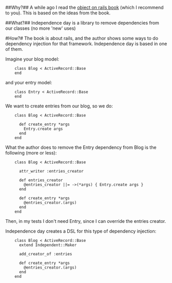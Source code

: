 ##Why?##
A while ago I read the [object on rails book][1] (which I recommend to you).
This is based on the ideas from the book.

##What?##
Independence day is a library to remove dependencies from our classes (no more 'new' uses)

#How?#
The book is about rails, and the author shows some ways to do dependency injection for that framework. Independence day is based in one of them.

Imagine your blog model:

        class Blog < ActiveRecord::Base
        end

and your entry model:

        class Entry < ActiveRecord::Base
        end

We want to create entries from our blog, so we do:

        class Blog < ActiveRecord::Base

          def create_entry *args
            Entry.create args
          end
        end

What the author does to remove the Entry dependency from Blog is the following (more or less):

        class Blog < ActiveRecord::Base

          attr_writer :entries_creator

          def entries_creator
            @entries_creator ||= ->(*args) { Entry.create args }
          end

          def create_entry *args
            @entries_creator.(args)
          end
        end

Then, in my tests I don't need Entry, since I can override the entries creator.

Independence day creates a DSL for this type of dependency injection:

        class Blog < ActiveRecord::Base
          extend Independent::Maker

          add_creator_of :entries

          def create_entry *args
            @entries_creator.(args)
          end
        end

[1]: http://devblog.avdi.org/2011/11/15/early-access-beta-of-objects-on-rails-now-available-2/ "Objects on rails by Avdi Grimm"
